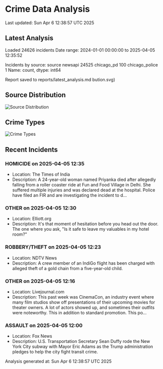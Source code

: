 # Crime Data Analysis
Last updated: Sun Apr  6 12:38:57 UTC 2025

## Latest Analysis

Loaded 24626 incidents
Date range: 2024-01-01 00:00:00 to 2025-04-05 12:35:52

Incidents by source:
source
newsapi           24525
chicago_pd          100
chicago_police        1
Name: count, dtype: int64

Report saved to reports/latest_analysis.md
bution.svg)

## Source Distribution
![Source Distribution](images/source_distribution.svg)

## Crime Types
![Crime Types](images/crime_types.svg)

## Recent Incidents

### HOMICIDE on 2025-04-05 12:35
- Location: The Times of India
- Description: A 24-year-old woman named Priyanka died after allegedly falling from a roller coaster ride at Fun and Food Village in Delhi. She suffered multiple injuries and was declared dead at the hospital. Police have filed an FIR and are investigating the incident to d…


### OTHER on 2025-04-05 12:30
- Location: Elliott.org
- Description: It's that moment of hesitation before you head out the door. The one where you ask, "Is it safe to leave my valuables in my hotel room?"


### ROBBERY/THEFT on 2025-04-05 12:23
- Location: NDTV News
- Description: A crew member of an IndiGo flight has been charged with alleged theft of a gold chain from a five-year-old child.


### OTHER on 2025-04-05 12:16
- Location: Livejournal.com
- Description: This past week was CinemaCon, an industry event where many film studios show off presentations of their upcoming movies for theater owners. A lot of actors showed up, and sometimes their outfits were noteworthy. This in addition to standard promotion. This po…


### ASSAULT on 2025-04-05 12:00
- Location: Fox News
- Description: U.S. Transportation Secretary Sean Duffy rode the New York City subway with Mayor Eric Adams as the Trump administration pledges to help the city fight transit crime.

Analysis generated at: Sun Apr  6 12:38:57 UTC 2025

